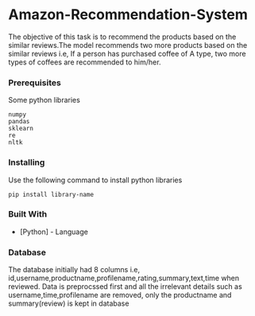 # Amazon-Recommendation-System
The objective of this task is to recommend the products based on the similar reviews.The model recommends two more products based on the similar reviews i.e, If a person has purchased coffee of A type, two more types of coffees are recommended to him/her.

### Prerequisites

Some python libraries

```
numpy
pandas
sklearn
re 
nltk
```
### Installing

Use the following command to install python libraries 

```
pip install library-name
```
### Built With

* [Python] - Language

### Database
The database initially had 8 columns i.e, id,username,productname,profilename,rating,summary,text,time when reviewed. Data is preprocssed first and all the irrelevant details such as username,time,profilename are removed, only the productname and summary(review) is kept in database 


